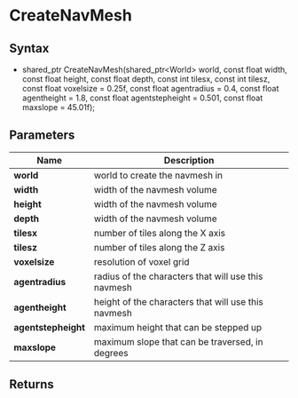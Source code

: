 # CreateNavMesh #

## Syntax ##
- shared_ptr<NavMesh> CreateNavMesh(shared_ptr<World\> world, const float width, const float height, const float depth, const int tilesx, const int tilesz, const float voxelsize = 0.25f, const float agentradius = 0.4, const float agentheight = 1.8, const float agentstepheight = 0.501, const float maxslope = 45.01f);

## Parameters ##
| Name | Description |
| --- | --- |
| **world** | world to create the navmesh in |
| **width** | width of the navmesh volume |
| **height** | width of the navmesh volume |
| **depth** | width of the navmesh volume |
| **tilesx** | number of tiles along the X axis |
| **tilesz** | number of tiles along the Z axis |
| **voxelsize** | resolution of voxel grid |
| **agentradius** | radius of the characters that will use this navmesh |
| **agentheight** | height of the characters that will use this navmesh |
| **agentstepheight** | maximum height that can be stepped up |
| **maxslope** | maximum slope that can be traversed, in degrees |

## Returns ##
